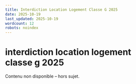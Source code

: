 ```yaml
---
title: Interdiction Location Logement Classe G 2025
date: 2025-10-19
last_updated: 2025-10-19
wordcount: 12
robots: noindex
---
```


# interdiction location logement classe g 2025

Contenu non disponible – hors sujet.
